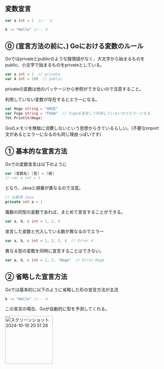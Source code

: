 ## 変数宣言

```Go
var a int = 1  //-- ①

b := "Hello" //-- ②

```

## ⓪ (宣言方法の前に、) Goにおける変数のルール

Goではprivateとpublicのような接頭語がなく、大文字から始まるものをpublic、小文字で始まるものをprivateとしている。

```Go
var a int = 1  // private
var A int = 100  // public
```

privateの変数は他のパッケージから参照ができないので注意すること。

利用していない変数が存在するとエラーになる。

```Go
var Hoge string = "HOGE"
var Fuga string = "FUGA"  // Fugaを宣言して利用していないのでエラーになる
fmt.Println(Hoge)
```

Goのメモリを無駄に消費しないという思想からきているらしい。(不要なimport文があるとエラーになるのも同じ理由っぽいです)

## ① 基本的な宣言方法

Goでの変数宣言は以下のように

```Go
var [変数名] [型] = [値]
// var a int = 1 
```

となり、Javaと順番が異なるので注意。

```Java
// 比較用 Java
private int a = 1
```

複数の同型の変数であれば、まとめて宣言することができる。

```Go
var a, b, c int = 1, 2, 3
```

宣言した変数と代入している数が異なるのでエラー

```Go
var a, b, c int = 1, 2, 3, 4  // Error 4
```

異なる型の変数を同時に宣言することはできない。

```Go
var a, b, c int = 1, 2, "Hoge"  // Error Hoge
```

## ② 省略した宣言方法

Goでは基本的に以下のように省略した形の宣言方法が主流

```Go
b := "Hello" //-- ②
```
この宣言の場合、Goが自動的に型を予測してくれる。

<img width="155" alt="スクリーンショット 2024-10-10 20 51 28" src="https://github.com/user-attachments/assets/d23de513-1787-4735-bbce-c26977a938a3">


